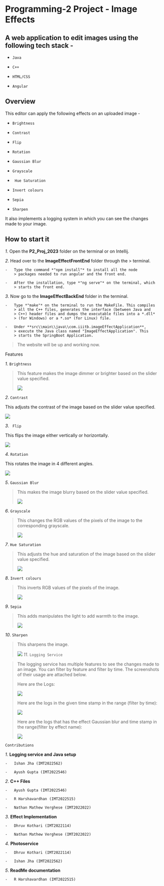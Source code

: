 # Programming-2 Project - Image Effects

## A web application to edit images using the following tech stack -

-   `Java`

-   `C++`

-   `HTML/CSS`

-  `Angular`

## Overview

This editor can apply the following effects on an uploaded image -

-   `Brightness`

-   `Contrast`

-   `Flip`

-   `Rotation`

-   `Gaussian Blur`

-   `Grayscale`

-  ` Hue Saturation`

-   `Invert colours`

-   `Sepia`

-   `Sharpen`



It also implements a logging system in which you can see the changes
made to your image.
##

## How to start it

*1*.  Open the **P2_Proj_2023** folder on the terminal or on Intellij.

*2*.  Head over to the **ImageEffectFrontEnd** folder through the
    > terminal.

    -   Type the command *"npm install"* to install all the node
        > packages needed to run angular and the front end.

    -   After the installation, type *"ng serve"* on the terminal, which
        > starts the front end.

*3*.  Now go to the **ImageEffectBackEnd** folder in the terminal.

    -   Type *"make"* on the terminal to run the MakeFile. This compiles
        > all the C++ files, generates the interface (between Java and
        > C++) header files and dumps the executable files into a *.dll*
        > (for Windows) or a *.so* (for Linux) file.

    -   Under **src\\main\\java\\com.iiitb.imageEffectApplication**,
        > execute the Java class named "ImageEffectApplication". This
        > starts the SpringBoot Application.

> The website will be up and working now.

Features

*1*.  `Brightness`

> This feature makes the image dimmer or brighter based on the slider
> value specified.
>
> ![](ReadmeImages/media/image12.png)

*2*.  `Contrast`

This adjusts the contrast of the image based on the slider value
specified.

![](ReadmeImages/media/image5.png)

*3*. ` Flip`

This flips the image either vertically or horizontally.

![](ReadmeImages/media/image1.png)

*4*.  `Rotation`

This rotates the image in 4 different angles.

![](ReadmeImages/media/image10.png)

*5*.  `Gaussian Blur`

> This makes the image blurry based on the slider value specified.
>
> ![](ReadmeImages/media/image11.png)

*6*.  `Grayscale`

> This changes the RGB values of the pixels of the image to the
> corresponding grayscale.
>
> ![](ReadmeImages/media/image6.png)

*7*.  `Hue Saturation`

> This adjusts the hue and saturation of the image based on the slider
> value specified.
>
> ![](ReadmeImages/media/image7.png)

*8*.  `Invert colours`

> This inverts RGB values of the pixels of the image.
>
> ![](ReadmeImages/media/image2.png)

*9*.  `Sepia`

> This adds manipulates the light to add warmth to the image.
>
> ![](ReadmeImages/media/image4.png)
>

*10*. `Sharpen`

> This sharpens the image.
>
> ![](ReadmeImages/media/image13.jpeg)
*11*. `Logging Service`

> The logging service has multiple features to see the changes made to
> an image. You can filter by feature and filter by time. The
> screenshots of their usage are attached below.
>
> Here are the Logs:
>
> ![](ReadmeImages/media/image3.png)
>
> Here are the logs in the given time stamp in the range (filter by
> time):
>
> ![](ReadmeImages/media/image9.png)
>
> Here are the logs that has the effect Gaussian blur and time stamp in
> the range(filter by effect name):
>
> ![](ReadmeImages/media/image8.png)

`Contributions`

*1*.  **Logging service and Java setup**

    -   Ishan Jha (IMT2022562)

    -   Ayush Gupta (IMT2022546)

*2*.  **C++ Files**

    -   Ayush Gupta (IMT2022546)

    -   R Harshavardhan (IMT2022515)

    -   Nathan Mathew Verghese (IMT2022022)

*3*.  **Effect Implementation**

    -   Dhruv Kothari (IMT2022114)

    -   Nathan Mathew Verghese (IMT2022022)

*4*.  **Photoservice**

    -   Dhruv Kothari (IMT2022114)

    -   Ishan Jha (IMT2022562)

*5*.  **ReadMe documentation**

    -   R Harshavardhan (IMT2022515)
